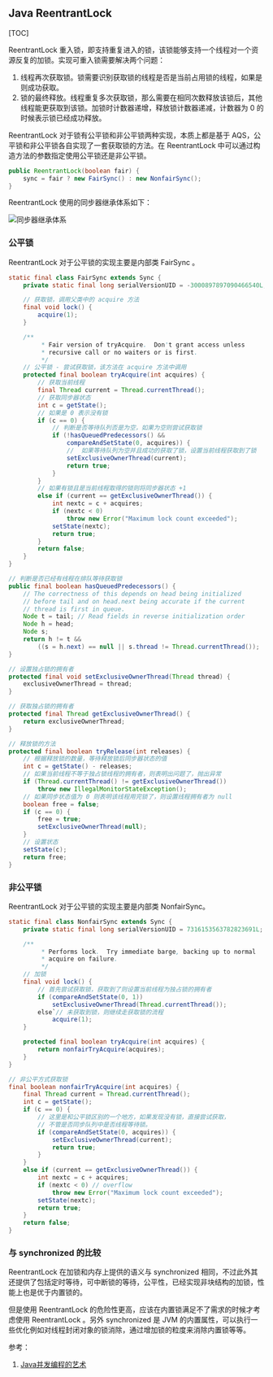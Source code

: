 ## Java ReentrantLock

[TOC]

ReentrantLock 重入锁，即支持重复进入的锁，该锁能够支持一个线程对一个资源反复的加锁。实现可重入锁需要解决两个问题：

1. 线程再次获取锁。锁需要识别获取锁的线程是否是当前占用锁的线程，如果是则成功获取。
2. 锁的最终释放。线程重复多次获取锁，那么需要在相同次数释放该锁后，其他线程能更获取到该锁。加锁时计数器递增，释放锁计数器递减，计数器为 0 的时候表示锁已经成功释放。

ReentrantLock  对于锁有公平锁和非公平锁两种实现，本质上都是基于 AQS，公平锁和非公平锁各自实现了一套获取锁的方法。在 ReentrantLock   中可以通过构造方法的参数指定使用公平锁还是非公平锁。

```java
public ReentrantLock(boolean fair) {
    sync = fair ? new FairSync() : new NonfairSync();
}
```

ReentrantLock   使用的同步器继承体系如下：

![同步器继承体系](https://i.loli.net/2019/08/26/QpS1cvh68MreVzT.png)

### 公平锁

ReentrantLock  对于公平锁的实现主要是内部类 FairSync 。

```java
static final class FairSync extends Sync {
    private static final long serialVersionUID = -3000897897090466540L;

    // 获取锁，调用父类中的 acquire 方法
    final void lock() {
        acquire(1);
    }

    /**
         * Fair version of tryAcquire.  Don't grant access unless
         * recursive call or no waiters or is first.
         */
    // 公平锁 - 尝试获取锁，该方法在 acquire 方法中调用
    protected final boolean tryAcquire(int acquires) {
        // 获取当前线程
        final Thread current = Thread.currentThread();
        // 获取同步器状态
        int c = getState();
        // 如果是 0 表示没有锁
        if (c == 0) {
            // 判断是否等待队列否是为空，如果为空则尝试获取锁
            if (!hasQueuedPredecessors() &&
                compareAndSetState(0, acquires)) {
                //  如果等待队列为空并且成功的获取了锁，设置当前线程获取到了锁
                setExclusiveOwnerThread(current);
                return true;
            }
        }
        // 如果有锁且是当前线程取得的锁则将同步器状态 +1 
        else if (current == getExclusiveOwnerThread()) {
            int nextc = c + acquires;
            if (nextc < 0)
                throw new Error("Maximum lock count exceeded");
            setState(nextc);
            return true;
        }
        return false;
    }
}

// 判断是否已经有线程在排队等待获取锁
public final boolean hasQueuedPredecessors() {
    // The correctness of this depends on head being initialized
    // before tail and on head.next being accurate if the current
    // thread is first in queue.
    Node t = tail; // Read fields in reverse initialization order
    Node h = head;
    Node s;
    return h != t &&
        ((s = h.next) == null || s.thread != Thread.currentThread());
}

// 设置独占锁的拥有者
protected final void setExclusiveOwnerThread(Thread thread) {
    exclusiveOwnerThread = thread;
}

// 获取独占锁的拥有者
protected final Thread getExclusiveOwnerThread() {
    return exclusiveOwnerThread;
}
```



```java
// 释放锁的方法
protected final boolean tryRelease(int releases) {
    // 根据释放锁的数量，等待释放锁后同步器状态的值
    int c = getState() - releases;
    // 如果当前线程不等于独占锁线程的拥有者，则表明出问题了，抛出异常
    if (Thread.currentThread() != getExclusiveOwnerThread())
        throw new IllegalMonitorStateException();
    // 如果同步状态值为 0 则表明该线程用完锁了，则设置线程拥有者为 null
    boolean free = false;
    if (c == 0) {
        free = true;
        setExclusiveOwnerThread(null);
    }
    // 设置状态
    setState(c);
    return free;
}
```



### 非公平锁

ReentrantLock  对于公平锁的实现主要是内部类 NonfairSync。

```java
static final class NonfairSync extends Sync {
    private static final long serialVersionUID = 7316153563782823691L;

    /**
         * Performs lock.  Try immediate barge, backing up to normal
         * acquire on failure.
         */
    // 加锁
    final void lock() {
        // 首先尝试获取锁，获取到了则设置当前线程为独占锁的拥有者
        if (compareAndSetState(0, 1))
            setExclusiveOwnerThread(Thread.currentThread());
        else`// 未获取到锁，则继续走获取锁的流程
            acquire(1);
    }

    protected final boolean tryAcquire(int acquires) {
        return nonfairTryAcquire(acquires);
    }
}

// 非公平方式获取锁
final boolean nonfairTryAcquire(int acquires) {
    final Thread current = Thread.currentThread();
    int c = getState();
    if (c == 0) {
        // 这里是和公平锁区别的一个地方，如果发现没有锁，直接尝试获取，
        // 不管是否同步队列中是否线程等待锁。
        if (compareAndSetState(0, acquires)) {
            setExclusiveOwnerThread(current);
            return true;
        }
    }
    else if (current == getExclusiveOwnerThread()) {
        int nextc = c + acquires;
        if (nextc < 0) // overflow
            throw new Error("Maximum lock count exceeded");
        setState(nextc);
        return true;
    }
    return false;
}
```



### 与 synchronized  的比较

ReentrantLock   在加锁和内存上提供的语义与 synchronized  相同，不过此外其还提供了包括定时等待，可中断锁的等待，公平性，已经实现非块结构的加锁，性能上也是优于内置锁的。

但是使用 ReentrantLock 的危险性更高，应该在内置锁满足不了需求的时候才考虑使用 ReentrantLock 。另外 synchronized  是 JVM 的内置属性，可以执行一些优化例如对线程封闭对象的锁消除，通过增加锁的粒度来消除内置锁等等。



参考：

1. [Java并发编程的艺术](https://book.douban.com/subject/26591326/)


